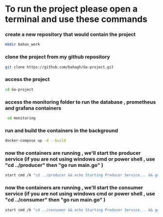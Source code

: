 
# To run the project please open a terminal and use these commands 

### create a new repository that would contain the project
```bash
mkdir bahas_work
```

### clone the project from my github repository
```bash
git clone https://github.com/bahagh/Go-project.git
```
### access the project
```bash
cd Go-project
```
### access the monitoring folder to run the database , prometheus and grafana containers
```bash
 cd monitoring
```

### run and build the containers in the background
```bash
docker-compose up -d --build
```

### now the containers are running , we'll start the producer service (if you are not using windows cmd or power shell , use "cd ../producer" then "go run main.go" )

```bash
start cmd /k "cd ../producer && echo Starting Producer Service... && go run main.go"
```


### now the containers are running , we'll start the consumer service (if you are not using windows cmd or power shell , use "cd ../consumer" then "go run main.go" )

```bash
start cmd /k "cd ../consumer && echo Starting Producer Service... && go run main.go"
```

